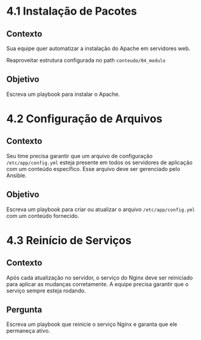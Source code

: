 # 4.1 Instalação de Pacotes

## Contexto
Sua equipe quer automatizar a instalação do Apache em servidores web.

Reaproveitar estrutura configurada no path `conteudo/04_modulo`

## Objetivo
Escreva um playbook para instalar o Apache.

# 4.2 Configuração de Arquivos

## Contexto
Seu time precisa garantir que um arquivo de configuração `/etc/app/config.yml` esteja presente em todos os servidores de aplicação com um conteúdo específico. Esse arquivo deve ser gerenciado pelo Ansible.

## Objetivo
Escreva um playbook para criar ou atualizar o arquivo `/etc/app/config.yml` com um conteúdo fornecido.

# 4.3 Reinício de Serviços

## Contexto
Após cada atualização no servidor, o serviço do Nginx deve ser reiniciado para aplicar as mudanças corretamente. A equipe precisa garantir que o serviço sempre esteja rodando.

## Pergunta
Escreva um playbook que reinicie o serviço Nginx e garanta que ele permaneça ativo.
